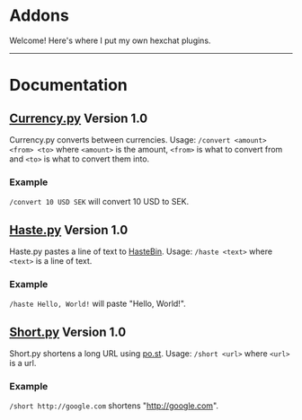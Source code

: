 # Addons
Welcome! Here's where I put my own hexchat plugins.

-----

# Documentation

## [Currency.py](currency.py) Version 1.0

Currency.py converts between currencies.
Usage: `/convert <amount> <from> <to>` where `<amount>` is the amount, `<from>` is what to convert from and `<to>` is what to convert them into.
### Example
`/convert 10 USD SEK` will convert 10 USD to SEK.


## [Haste.py](haste.py) Version 1.0

Haste.py pastes a line of text to [HasteBin](http://hastebin.com).
Usage: `/haste <text>` where `<text>` is a line of text.
### Example
`/haste Hello, World!` will paste "Hello, World!".

## [Short.py](short.py) Version 1.0

Short.py shortens a long URL using [po.st](http://po.st).
Usage: `/short <url>` where `<url>` is a url.
### Example
`/short http://google.com` shortens "http://google.com".
